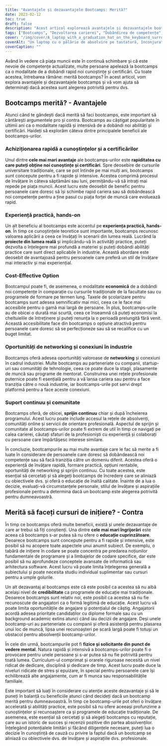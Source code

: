 ```yaml
---
title: "Avantajele și dezavantajele Bootcamps: Merită?"
date: 2023-02-12
toc: true
draft: false
description: "Acest articol explorează avantajele și dezavantajele bootcamp-urilor și ajută persoanele să determine dacă acestea sunt alegerea potrivită pentru dobândirea rapidă de noi competențe și certificări."
tags: ["Bootcamps", "Dezvoltarea carierei", "Dobândirea de competențe", "Certificări", "Educație", "Piața muncii", "Experiență practică", "Rentabil", "Educație cuprinzătoare", "Credibilitate", "Solicitare fizică și mentală"]
cover: "/img/cover/A_laptop_with_a_graduation_hat_on_the_keyboard_surrounded_by_books.png"
coverAlt: "Un laptop cu o pălărie de absolvire pe tastatură, înconjurat de teancuri de cărți și un cronometru"
coverCaption: ""
---
```


Având în vedere că piața muncii este în continuă schimbare și că este nevoie de competențe actualizate, multe persoane apelează la bootcamps ca o modalitate de a dobândi rapid noi cunoștințe și certificări. Cu toate acestea, întrebarea rămâne: merită bootcamps? În acest articol, vom explora avantajele și dezavantajele bootcamps și vă vom ajuta să determinați dacă acestea sunt alegerea potrivită pentru dvs.

## Bootcamps merită? - Avantajele

Atunci când te gândești dacă merită să faci bootcamps, este important să cântărești argumentele pro și contra. Bootcamps au câștigat popularitate în ultimii ani ca o modalitate rapidă și intensivă de a dobândi noi abilități și certificări. Haideți să explorăm câteva dintre principalele beneficii ale bootcamps-urilor.

### Achiziționarea rapidă a cunoștințelor și a certificărilor

Unul dintre **cele mai mari avantaje** ale bootcamps-urilor este **rapiditatea cu care puteți obține noi cunoștințe și certificări**. Spre deosebire de cursurile universitare tradiționale, care se pot întinde pe mai mulți ani, bootcamps sunt concepute pentru a fi rapide și intensive. Acestea comprimă procesul de învățare în câteva săptămâni sau luni, permițându-vă să intrați mai repede pe piața muncii. Acest lucru este deosebit de benefic pentru persoanele care doresc să își schimbe rapid cariera sau să dobândească noi competențe pentru a ține pasul cu piața forței de muncă care evoluează rapid.

### Experiență practică, hands-on

Un alt beneficiu al bootcamps este accentul pe **experiența practică, hands-on**. În timp ce cunoștințele teoretice sunt importante, bootcamps recunosc valoarea aplicării a ceea ce învățați în scenarii din lumea reală. Lucrând la **proiecte din lumea reală** și implicându-vă în activități practice, puteți dezvolta o înțelegere mai profundă a materiei și puteți dobândi abilități practice care sunt direct aplicabile în industrie. Această abordare este deosebit de avantajoasă pentru persoanele care preferă un stil de învățare mai interactiv și mai experiențial.

### Cost-Effective Option

Bootcampul poate fi, de asemenea, o modalitate **economică** de a dobândi noi competențe în comparație cu cursurile tradiționale de la facultate sau cu programele de formare pe termen lung. Taxele de școlarizare pentru bootcamps sunt adesea semnificativ mai mici, ceea ce le face mai accesibile pentru o gamă mai largă de persoane. În plus, bootcamps-urile au de obicei o durată mai scurtă, ceea ce înseamnă că puteți economisi la cheltuielile de întreținere și puteți renunța la o perioadă prelungită fără venit. Această accesibilitate face din bootcamps o opțiune atractivă pentru persoanele care doresc să se perfecționeze sau să se recalifice cu un buget limitat.

### Oportunități de networking și conexiuni în industrie

Bootcamps oferă adesea oportunități valoroase de **networking** și conexiuni în cadrul industriei. Multe bootcamps au parteneriate cu companii, startup-uri sau comunități de tehnologie, ceea ce poate duce la stagii, plasamente de muncă sau programe de mentorat. Construirea unei rețele profesionale puternice poate fi esențială pentru a vă lansa cariera sau pentru a face tranziția către o nouă industrie, iar bootcamps-urile pot servi drept platformă pentru a face aceste conexiuni.

### Suport continuu și comunitate

Bootcamps oferă, de obicei, **sprijin continuu** chiar și după încheierea programului. Acest lucru poate include accesul la rețele de absolvenți, comunități online și servicii de orientare profesională. Aspectul de sprijin și comunitate al bootcamps-urilor poate fi extrem de util în timp ce navigați pe calea carierei, căutați sfaturi de la profesioniști cu experiență și colaborați cu persoane care împărtășesc interese similare.

În concluzie, bootcampurile au mai multe avantaje care le fac să merite a fi luate în considerare de persoanele care doresc să dobândească noi competențe sau să facă tranziția către un domeniu diferit. Acestea oferă o experiență de învățare rapidă, formare practică, opțiuni rentabile, oportunități de networking și sprijin continuu. Cu toate acestea, este esențial să cercetați și să alegeți bootcamps de încredere care se aliniază cu obiectivele dvs. și oferă o educație de înaltă calitate. Înainte de a lua o decizie, evaluați-vă circumstanțele personale, stilul de învățare și aspirațiile profesionale pentru a determina dacă un bootcamp este alegerea potrivită pentru dumneavoastră.

## Merită să faceți cursuri de inițiere? - Contra

În timp ce bootcamps oferă multe beneficii, există și unele dezavantaje de care ar trebui să fiți conștienți. Una dintre **cele mai mari îngrijorări** este aceea că bootcamps s-ar putea să nu ofere o **educație cuprinzătoare**. Deoarece bootcamps sunt concepute pentru a fi rapide și intensive, este posibil să nu acopere toate aspectele unui anumit subiect. De exemplu, o tabără de inițiere în codare se poate concentra pe predarea noțiunilor fundamentale de programare și a limbajelor de codare specifice, dar este posibil să nu aprofundeze conceptele avansate de informatică sau arhitectura software. Acest lucru vă poate limita înțelegerea generală a subiectului și poate necesita studiu individual suplimentar sau cursuri pentru a umple golurile.

Un alt dezavantaj al bootcamps este că este posibil ca acestea să nu aibă același nivel de **credibilitate** ca programele de educație mai tradiționale. Deoarece bootcamps sunt relativ noi, este posibil ca acestea să nu fie recunoscute de angajatori ca o formă legitimă de educație. Acest lucru vă poate limita oportunitățile de angajare și potențialul de câștig. Angajatorii acordă adesea prioritate candidaților cu diplome formale sau cu un background academic extins atunci când iau decizii de angajare. Deși unele bootcamp-uri au parteneriate cu companii și oferă asistență pentru plasarea unui loc de muncă, lipsa unei recunoașteri pe scară largă poate fi totuși un obstacol pentru absolvenții bootcamp-urilor.

În cele din urmă, bootcampurile pot fi **fizice și solicitante din punct de vedere mental**. Natura rapidă și intensivă a bootcamps-urilor poate fi o provocare pentru unele persoane și s-ar putea să nu fie potrivită pentru toată lumea. Curriculum-ul comprimat și orarele riguroase necesită un nivel ridicat de dedicare, disciplină și dedicare de timp. Acest lucru poate duce la niveluri ridicate de stres și epuizare, în special pentru persoanele care își echilibrează alte angajamente, cum ar fi munca sau responsabilitățile familiale.

Este important să luați în considerare cu atenție aceste dezavantaje și să le puneți în balanță cu beneficiile atunci când decideți dacă un bootcamp merită pentru dumneavoastră. În timp ce bootcamp-urile pot oferi o învățare accelerată și abilități practice, este posibil să nu ofere aceeași profunzime a cunoștințelor și recunoaștere ca și programele de educație tradiționale. De asemenea, este esențial să cercetați și să alegeți bootcamps cu reputație, care au un istoric de succes și recenzii pozitive din partea absolvenților. Înțelegând potențialele limitări și făcând diligențele necesare, puteți lua o decizie în cunoștință de cauză cu privire la faptul dacă un bootcamp se aliniază cu obiectivele dvs. de învățare și aspirațiile dvs. profesionale.


